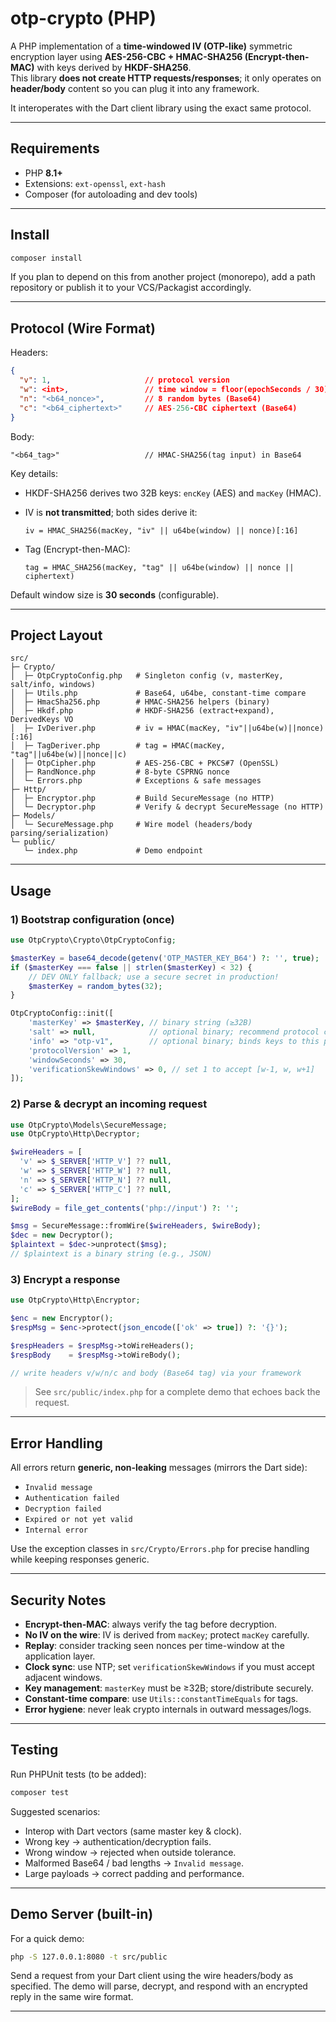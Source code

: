 
# otp-crypto (PHP)

A PHP implementation of a **time-windowed IV (OTP-like)** symmetric encryption layer using **AES-256-CBC + HMAC-SHA256 (Encrypt-then-MAC)** with keys derived by **HKDF-SHA256**.  
This library **does not create HTTP requests/responses**; it only operates on **header/body** content so you can plug it into any framework.

It interoperates with the Dart client library using the exact same protocol.

---

## Requirements

- PHP **8.1+**
- Extensions: `ext-openssl`, `ext-hash`
- Composer (for autoloading and dev tools)

---

## Install

```bash
composer install
````

If you plan to depend on this from another project (monorepo), add a path repository or publish it to your VCS/Packagist accordingly.

---

## Protocol (Wire Format)

Headers:

```json
{
  "v": 1,                     // protocol version
  "w": <int>,                 // time window = floor(epochSeconds / 30)
  "n": "<b64_nonce>",         // 8 random bytes (Base64)
  "c": "<b64_ciphertext>"     // AES-256-CBC ciphertext (Base64)
}
```

Body:

```
"<b64_tag>"                   // HMAC-SHA256(tag input) in Base64
```

Key details:

* HKDF-SHA256 derives two 32B keys: `encKey` (AES) and `macKey` (HMAC).

* IV is **not transmitted**; both sides derive it:

  ```
  iv = HMAC_SHA256(macKey, "iv" || u64be(window) || nonce)[:16]
  ```

* Tag (Encrypt-then-MAC):

  ```
  tag = HMAC_SHA256(macKey, "tag" || u64be(window) || nonce || ciphertext)
  ```

Default window size is **30 seconds** (configurable).

---

## Project Layout

```
src/
├─ Crypto/
│  ├─ OtpCryptoConfig.php   # Singleton config (v, masterKey, salt/info, windows)
│  ├─ Utils.php             # Base64, u64be, constant-time compare
│  ├─ HmacSha256.php        # HMAC-SHA256 helpers (binary)
│  ├─ Hkdf.php              # HKDF-SHA256 (extract+expand), DerivedKeys VO
│  ├─ IvDeriver.php         # iv = HMAC(macKey, "iv"||u64be(w)||nonce)[:16]
│  ├─ TagDeriver.php        # tag = HMAC(macKey, "tag"||u64be(w)||nonce||c)
│  ├─ OtpCipher.php         # AES-256-CBC + PKCS#7 (OpenSSL)
│  ├─ RandNonce.php         # 8-byte CSPRNG nonce
│  └─ Errors.php            # Exceptions & safe messages
├─ Http/
│  ├─ Encryptor.php         # Build SecureMessage (no HTTP)
│  └─ Decryptor.php         # Verify & decrypt SecureMessage (no HTTP)
├─ Models/
│  └─ SecureMessage.php     # Wire model (headers/body parsing/serialization)
└─ public/
   └─ index.php             # Demo endpoint
```

---

## Usage

### 1) Bootstrap configuration (once)

```php
use OtpCrypto\Crypto\OtpCryptoConfig;

$masterKey = base64_decode(getenv('OTP_MASTER_KEY_B64') ?: '', true);
if ($masterKey === false || strlen($masterKey) < 32) {
    // DEV ONLY fallback; use a secure secret in production!
    $masterKey = random_bytes(32);
}

OtpCryptoConfig::init([
    'masterKey' => $masterKey, // binary string (≥32B)
    'salt' => null,            // optional binary; recommend protocol constant
    'info' => "otp-v1",        // optional binary; binds keys to this protocol
    'protocolVersion' => 1,
    'windowSeconds' => 30,
    'verificationSkewWindows' => 0, // set 1 to accept [w-1, w, w+1]
]);
```

### 2) Parse & decrypt an incoming request

```php
use OtpCrypto\Models\SecureMessage;
use OtpCrypto\Http\Decryptor;

$wireHeaders = [
  'v' => $_SERVER['HTTP_V'] ?? null,
  'w' => $_SERVER['HTTP_W'] ?? null,
  'n' => $_SERVER['HTTP_N'] ?? null,
  'c' => $_SERVER['HTTP_C'] ?? null,
];
$wireBody = file_get_contents('php://input') ?: '';

$msg = SecureMessage::fromWire($wireHeaders, $wireBody);
$dec = new Decryptor();
$plaintext = $dec->unprotect($msg);
// $plaintext is a binary string (e.g., JSON)
```

### 3) Encrypt a response

```php
use OtpCrypto\Http\Encryptor;

$enc = new Encryptor();
$respMsg = $enc->protect(json_encode(['ok' => true]) ?: '{}');

$respHeaders = $respMsg->toWireHeaders();
$respBody    = $respMsg->toWireBody();

// write headers v/w/n/c and body (Base64 tag) via your framework
```

> See `src/public/index.php` for a complete demo that echoes back the request.

---

## Error Handling

All errors return **generic, non-leaking** messages (mirrors the Dart side):

* `Invalid message`
* `Authentication failed`
* `Decryption failed`
* `Expired or not yet valid`
* `Internal error`

Use the exception classes in `src/Crypto/Errors.php` for precise handling while keeping responses generic.

---

## Security Notes

* **Encrypt-then-MAC**: always verify the tag before decryption.
* **No IV on the wire**: IV is derived from `macKey`; protect `macKey` carefully.
* **Replay**: consider tracking seen nonces per time-window at the application layer.
* **Clock sync**: use NTP; set `verificationSkewWindows` if you must accept adjacent windows.
* **Key management**: `masterKey` must be ≥32B; store/distribute securely.
* **Constant-time compare**: use `Utils::constantTimeEquals` for tags.
* **Error hygiene**: never leak crypto internals in outward messages/logs.

---

## Testing

Run PHPUnit tests (to be added):

```bash
composer test
```

Suggested scenarios:

* Interop with Dart vectors (same master key & clock).
* Wrong key → authentication/decryption fails.
* Wrong window → rejected when outside tolerance.
* Malformed Base64 / bad lengths → `Invalid message`.
* Large payloads → correct padding and performance.

---

## Demo Server (built-in)

For a quick demo:

```bash
php -S 127.0.0.1:8080 -t src/public
```

Send a request from your Dart client using the wire headers/body as specified. The demo will parse, decrypt, and respond with an encrypted reply in the same wire format.

---

